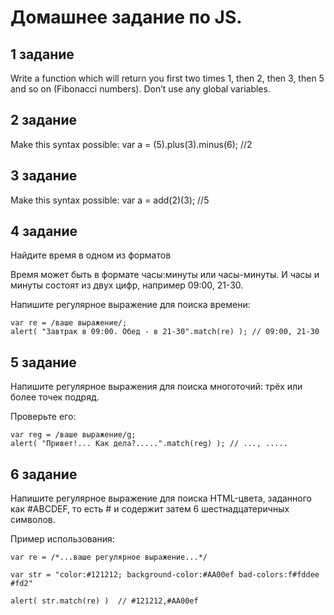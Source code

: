 
# Домашнее задание по JS.

## 1 задание

Write a function which will return you first two times 1, then 2, then 3, then 5 and so on (Fibonacci numbers). Don’t use any global variables.

## 2 задание

Make this syntax possible: var a = (5).plus(3).minus(6); //2

## 3 задание

Make this syntax possible: var a = add(2)(3); //5

## 4 задание

Найдите время в одном из форматов

Время может быть в формате часы:минуты или часы-минуты. И часы и минуты состоят из двух цифр, например 09:00, 21-30.

Напишите регулярное выражение для поиска времени:

```
var re = /ваше выражение/;
alert( "Завтрак в 09:00. Обед - в 21-30".match(re) ); // 09:00, 21-30
```

## 5 задание

Напишите регулярное выражения для поиска многоточий: трёх или более точек подряд.

Проверьте его:

```
var reg = /ваше выражение/g;
alert( "Привет!... Как дела?.....".match(reg) ); // ..., .....
```

## 6 задание

Напишите регулярное выражение для поиска HTML-цвета, заданного как #ABCDEF, то есть # и содержит затем 6 шестнадцатеричных символов.

Пример использования:

```
var re = /*...ваше регулярное выражение...*/

var str = "color:#121212; background-color:#AA00ef bad-colors:f#fddee #fd2"

alert( str.match(re) )  // #121212,#AA00ef
```